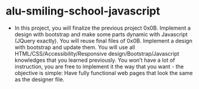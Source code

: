 # alu-smiling-school-javascript
- In this project, you will finalize the previous project 0x0B. Implement a design with bootstrap and make some parts dynamic with Javascript (JQuery exactly). You will reuse final files of 0x0B. Implement a design with bootstrap and update them. You will use all HTML/CSS/Accessibility/Responsive design/Bootstrap/Javascript knowledges that you learned previously. You won’t have a lot of instruction, you are free to implement it the way that you want - the objective is simple: Have fully functional web pages that look the same as the designer file.
